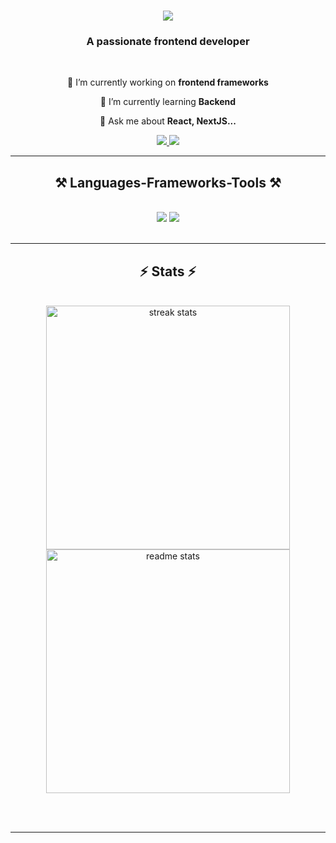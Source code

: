 

<h1 align="center">
    <img src="https://readme-typing-svg.herokuapp.com/?font=Righteous&size=35&center=true&vCenter=true&width=500&height=70&duration=4000&lines=Hi+There!+👋;+I'm+Aryan+Samal!;" />
</h1>

<h3 align="center">A passionate frontend developer </h3>

<br/>

<div align="center">
 
 🔭 I’m currently working on **frontend frameworks**
 
 🌱 I’m currently learning **Backend**

💬 Ask me about **React, NextJS...**

 </div>
 
<div align="center"> 
  <a href="mailto:aryan7412ss@gmail.com">
    <img src="https://img.shields.io/badge/Gmail-333333?style=for-the-badge&logo=gmail&logoColor=red" />
  </a>
  <a href="https://www.linkedin.com/in/aryan-samal-a88a1827a/" target="_blank">
    <img src="https://img.shields.io/badge/LinkedIn-0077B5?style=for-the-badge&logo=linkedin&logoColor=white" target="_blank" />
  </a>
<!--   <a href="https://salesp07.github.io" target="_blank">
     <img src="https://img.shields.io/badge/Portfolio-FF5722?style=for-the-badge&logo=todoist&logoColor=white" target="_blank" /> <!-- sqlite, safari, google-chrome are other good icon options -->
</a>
</div>

 <hr/>
 
<h2 align="center">⚒️ Languages-Frameworks-Tools ⚒️</h2>
<br/>
<div align="center">
    <img src="https://skillicons.dev/icons?i=react,bootstrap,html,css,vscode,github,tailwind,git" />
    <img src="https://skillicons.dev/icons?i=nodejs,python,javascript,typescript,express,postman,mongodb,c,c++,nextjs" /><br>
</div>

<br/>
<hr/>

<h2 align="center">⚡ Stats ⚡</h2>
<br>
<div align=center>
  <img width=390 src="https://github-readme-streak-stats-salesp07.vercel.app/?user=aryan7412&count_private=true&theme=react&border_radius=10" alt="streak stats"/>
  <img width=390 src="https://github-readme-stats-salesp07.vercel.app/api?username=aryan7412&count_private=true&show_icons=true&theme=react&rank_icon=github&border_radius=10" alt="readme stats" />
  <br/>
<!--   <img width=325 align="center" src="https://github-readme-stats-aryan7412.vercel.app/api/top-langs/?username=aryan7412&hide=HTML&langs_count=8&layout=compact&theme=react&border_radius=10&size_weight=0.5&count_weight=0.5&exclude_repo=github-readme-stats" alt="top langs" /> -->
</div>

<br/><br/>

<hr/>

